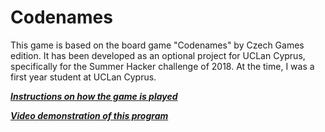 # Codenames
This game is based on the board game "Codenames" by Czech Games edition. It has been developed as an optional project for UCLan Cyprus, specifically for the Summer Hacker challenge of 2018. At the time, I was a first year student at UCLan Cyprus. 

[**_Instructions on how the game is played_**](
https://www.youtube.com/watch?v=zQVHkl8oQEU&ab_channel=TheRulesGirl)

[**_Video demonstration of this program_**](
https://drive.google.com/file/d/1K7ToQ7BMmu9iTARWQ2BYl7piTqTl3YoV/view?usp=sharing)
